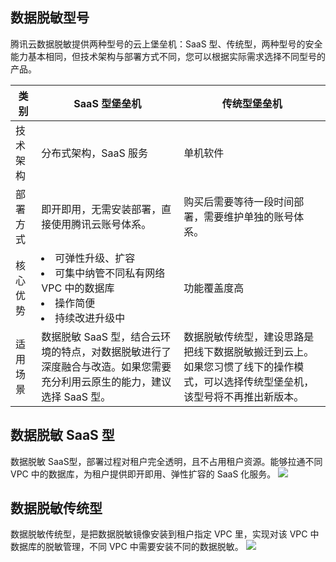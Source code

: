 ## 数据脱敏型号
腾讯云数据脱敏提供两种型号的云上堡垒机：SaaS 型、传统型，两种型号的安全能力基本相同，但技术架构与部署方式不同，您可以根据实际需求选择不同型号的产品。

| 类别     | SaaS 型堡垒机                                                | 传统型堡垒机                                                 |
| -------- | ------------------------------------------------------------ | ------------------------------------------------------------ |
| 技术架构 | 分布式架构，SaaS 服务                                        | 单机软件                                                     |
| 部署方式 | 即开即用，无需安装部署，直接使用腾讯云账号体系。              | 购买后需要等待一段时间部署，需要维护单独的账号体系。          |
| 核心优势 | <li>可弹性升级、扩容<li>可集中纳管不同私有网络 VPC 中的数据库<li> 操作简便<li> 持续改进升级中 | 功能覆盖度高                                                 |
| 适用场景 | 数据脱敏 SaaS 型，结合云环境的特点，对数据脱敏进行了深度融合与改造。如果您需要充分利用云原生的能力，建议选择 SaaS 型。 | 数据脱敏传统型，建设思路是把线下数据脱敏搬迁到云上。如果您习惯了线下的操作模式，可以选择传统型堡垒机，该型号将不再推出新版本。 |

## 数据脱敏 SaaS 型
数据脱敏 SaaS型，部署过程对租户完全透明，且不占用租户资源。能够拉通不同 VPC 中的数据库，为租户提供即开即用、弹性扩容的 SaaS 化服务。
![](https://main.qcloudimg.com/raw/06117f17f408a3b3535ed49c70cdb034.png)

## 数据脱敏传统型
数据脱敏传统型，是把数据脱敏镜像安装到租户指定 VPC 里，实现对该 VPC 中数据库的脱敏管理，不同 VPC 中需要安装不同的数据脱敏。
![](https://main.qcloudimg.com/raw/6b83db1dbacd36183c6e26a3998a6320.png)
